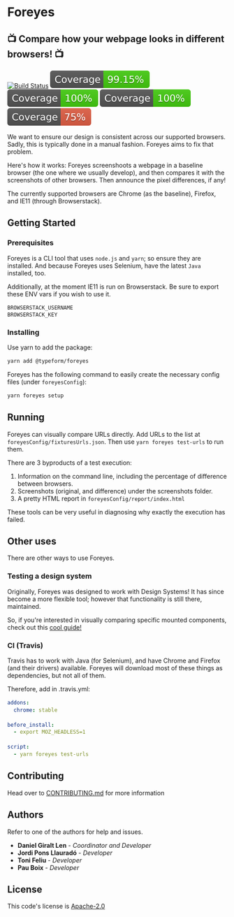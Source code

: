 # Foreyes
## 📺 Compare how your webpage looks in different browsers! 📺

[![Build Status](https://travis-ci.com/Typeform/kitt.svg?token=axsNaJqw6sjfoKFeCyDk&branch=master)](https://travis-ci.com/Typeform/Foreyes)
![Statements](coverage/badge-statements.svg)
![Functions](coverage/badge-functions.svg)
![Lines](coverage/badge-lines.svg)
![Branches](coverage/badge-branches.svg)

We want to ensure our design is consistent across our supported browsers. Sadly, this is typically done in a manual fashion. Foreyes aims to fix that problem.

Here's how it works: Foreyes screenshoots a webpage in a baseline browser (the one where we usually develop), and then compares it with the screenshots of other browsers. Then announce the pixel differences, if any!

The currently supported browsers are Chrome (as the baseline), Firefox, and IE11 (through Browserstack).

## Getting Started

### Prerequisites

Foreyes is a CLI tool that uses `node.js` and `yarn`; so ensure they are installed. And because Foreyes uses Selenium, have the latest `Java` installed, too.

Additionally, at the moment IE11 is run on Browserstack. Be sure to export these ENV vars if you wish to use it.
```
BROWSERSTACK_USERNAME
BROWSERSTACK_KEY
```

### Installing

Use yarn to add the package:

```bash
yarn add @typeform/foreyes
```

Foreyes has the following command to easily create the necessary config files (under `foreyesConfig`):

```bash
yarn foreyes setup
```

## Running

Foreyes can visually compare URLs directly. Add URLs to the list at `foreyesConfig/fixturesUrls.json`. Then use `yarn foreyes test-urls` to run them.

There are 3 byproducts of a test execution:
1. Information on the command line, including the percentage of difference between browsers.
2. Screenshots (original, and difference) under the screenshots folder.
3. A pretty HTML report in `foreyesConfig/report/index.html`

These tools can be very useful in diagnosing why exactly the execution has failed.

## Other uses

There are other ways to use Foreyes.

### Testing a design system

Originally, Foreyes was designed to work with Design Systems! It has since become a more flexible tool; however that functionality is still there, maintained.

So, if you're interested in visually comparing specific mounted components, check out this [cool guide!](./TESTING-DESIGN-SYSTEM.md)

### CI (Travis)

Travis has to work with Java (for Selenium), and have Chrome and Firefox (and their drivers) available. Foreyes will download most of these things as dependencies, but not all of them.

Therefore, add in .travis.yml:

```yml
addons:
  chrome: stable

before_install:
  - export MOZ_HEADLESS=1

script:
  - yarn foreyes test-urls
```

## Contributing

Head over to [CONTRIBUTING.md](CONTRIBUTING.md) for more information

## Authors

Refer to one of the authors for help and issues.

* **Daniel Giralt Len** - *Coordinator and Developer*
* **Jordi Pons Llauradó** - *Developer*
* **Toni Feliu** - *Developer*
* **Pau Boix** - *Developer*

## License

This code's license is [Apache-2.0](LICENSE-2.0.txt)